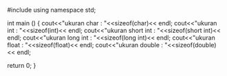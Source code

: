 #include<iostream>
using namespace std;

int main ()
{
cout<<"ukuran char : "<<sizeof(char)<< endl;
cout<<"ukuran int :  "<<sizeof(int)<< endl;
cout<<"ukuran short int : "<<sizeof(short int)<< endl;
cout<<"ukuran long int : "<<sizeof(long int)<< endl;
cout<<"ukuran float : "<<sizeof(float)<< endl;
cout<<"ukuran double : "<<sizeof(double)<< endl;
  
  return 0;
}
